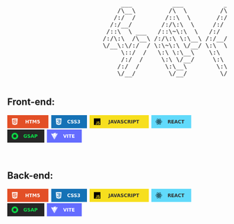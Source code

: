 <pre>

                               ___           ___           ___       ___       ___     
                              /\__\         /\  \         /\__\     /\__\     /\  \    
                             /:/  /        /::\  \       /:/  /    /:/  /    /::\  \   
                            /:/__/        /:/\:\  \     /:/  /    /:/  /    /:/\:\  \  
                           /::\  \ ___   /::\~\:\  \   /:/  /    /:/  /    /:/  \:\  \ 
                          /:/\:\  /\__\ /:/\:\ \:\__\ /:/__/    /:/__/    /:/__/ \:\__\
                          \/__\:\/:/  / \:\~\:\ \/__/ \:\  \    \:\  \    \:\  \ /:/  /
                               \::/  /   \:\ \:\__\    \:\  \    \:\  \    \:\  /:/  / 
                               /:/  /     \:\ \/__/     \:\  \    \:\  \    \:\/:/  /  
                              /:/  /       \:\__\        \:\__\    \:\__\    \::/  /   
                              \/__/         \/__/         \/__/     \/__/     \/__/    

</pre>

Front-end:
---

<img style="height: 30px; margin-right: 2px;" 
src="./img/HTML5.svg"/>
<img style="height: 30px; margin-right: 2px;" 
src="./img/CSS3.svg"/>
<img style="height: 30px; margin-right: 2px;" 
src="./img/JAVASCRIPT.svg"/>
<img style="height: 30px; margin-right: 2px;" 
src="./img/REACT.svg"/>
<img style="height: 30px; margin-right: 2px;" 
src="./img/GSAP3.svg"/>
<img style="height: 30px; margin-right: 2px;" 
src="./img/VITE.svg"/>

</br>

Back-end:
---

<img style="height: 30px; margin-right: 2px;" 
src="./img/HTML5.svg"/>
<img style="height: 30px; margin-right: 2px;" 
src="./img/CSS3.svg"/>
<img style="height: 30px; margin-right: 2px;" 
src="./img/JAVASCRIPT.svg"/>
<img style="height: 30px; margin-right: 2px;" 
src="./img/REACT.svg"/>
<img style="height: 30px; margin-right: 2px;" 
src="./img/GSAP3.svg"/>
<img style="height: 30px; margin-right: 2px;" 
src="./img/VITE.svg"/>